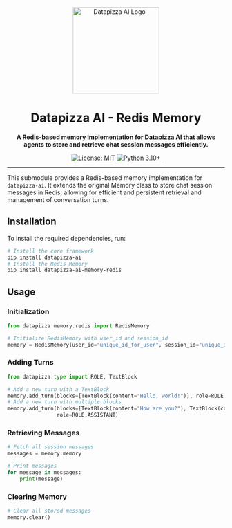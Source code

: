<div align="center">
<img src="https://github.com/datapizza-labs/datapizza-ai/raw/main/docs/assets/logo_bg_dark.png" alt="Datapizza AI Logo" width="200" height="200">

# Datapizza AI - Redis Memory

**A Redis-based memory implementation for Datapizza AI that allows agents to store and retrieve chat session messages
efficiently.**

[![License: MIT](https://img.shields.io/badge/License-MIT-yellow.svg)](https://opensource.org/licenses/MIT) [![Python 3.10+](https://img.shields.io/badge/python-3.10+-blue.svg)](https://www.python.org/downloads/)

</div>

---

This submodule provides a Redis-based memory implementation for `datapizza-ai`. It extends the original Memory class to
store chat session messages in Redis, allowing for efficient and persistent retrieval and management of conversation
turns.

## Installation

To install the required dependencies, run:

```bash
# Install the core framework
pip install datapizza-ai
# Install the Redis Memory
pip install datapizza-ai-memory-redis
```

## Usage

### Initialization

```python
from datapizza.memory.redis import RedisMemory

# Initialize RedisMemory with user_id and session_id
memory = RedisMemory(user_id="unique_id_for_user", session_id="unique_id_for_chat_session")
```

### Adding Turns

```python
from datapizza.type import ROLE, TextBlock

# Add a new turn with a TextBlock
memory.add_turn(blocks=[TextBlock(content="Hello, world!")], role=ROLE.USER)
# Add a new turn with multiple blocks
memory.add_turn(blocks=[TextBlock(content="How are you?"), TextBlock(content="I'm fine, thank you.")],
                role=ROLE.ASSISTANT)
```

### Retrieving Messages

```python
# Fetch all session messages
messages = memory.memory

# Print messages
for message in messages:
    print(message)
```

### Clearing Memory

```python
# Clear all stored messages
memory.clear()
```

